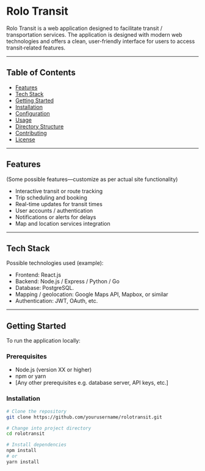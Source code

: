 # Rolo Transit

Rolo Transit is a web application designed to facilitate transit / transportation services. The application is designed with modern web technologies and offers a clean, user-friendly interface for users to access transit‐related features.


---

## Table of Contents

- [Features](#features)  
- [Tech Stack](#tech-stack)  
- [Getting Started](#getting-started)  
- [Installation](#installation)  
- [Configuration](#configuration)  
- [Usage](#usage)  
- [Directory Structure](#directory-structure)  
- [Contributing](#contributing)  
- [License](#license)  

---

## Features

(Some possible features—customize as per actual site functionality)

- Interactive transit or route tracking  
- Trip scheduling and booking  
- Real-time updates for transit times  
- User accounts / authentication  
- Notifications or alerts for delays  
- Map and location services integration  

---

## Tech Stack

Possible technologies used (example):

- Frontend: React.js
- Backend: Node.js / Express / Python / Go
- Database: PostgreSQL.  
- Mapping / geolocation: Google Maps API, Mapbox, or similar  
- Authentication: JWT, OAuth, etc.  

---

## Getting Started

To run the application locally:

### Prerequisites

- Node.js (version XX or higher)  
- npm or yarn  
- [Any other prerequisites e.g. database server, API keys, etc.]

### Installation

```bash
# Clone the repository
git clone https://github.com/yourusername/rolotransit.git

# Change into project directory
cd rolotransit

# Install dependencies
npm install
# or
yarn install
